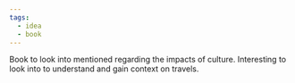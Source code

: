```yaml
---
tags:
  - idea
  - book
---
```

Book to look into mentioned regarding the impacts of culture.
Interesting to look into to understand and gain context on travels.